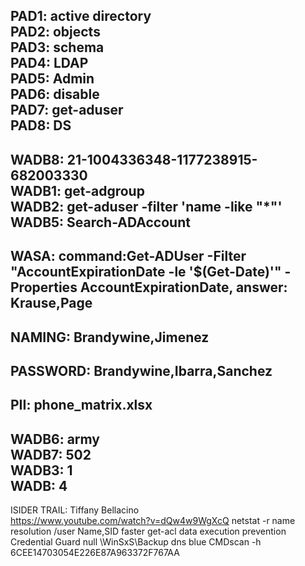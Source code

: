 PAD1: active directory\
PAD2: objects\
PAD3: schema\
PAD4: LDAP\
PAD5: Admin\
PAD6: disable\
PAD7: get-aduser\
PAD8: DS
-----
WADB8: 21-1004336348-1177238915-682003330\
WADB1: get-adgroup\
WADB2: get-aduser -filter 'name -like "*"'\
WADB5: Search-ADAccount
-----
WASA: command:Get-ADUser -Filter "AccountExpirationDate -le '$(Get-Date)'" -Properties AccountExpirationDate, answer: Krause,Page
-----
NAMING: Brandywine,Jimenez
-----
PASSWORD: Brandywine,Ibarra,Sanchez
-----
PII: phone_matrix.xlsx
-----
WADB6: army\
WADB7: 502\
WADB3: 1\
WADB: 4
-----
ISIDER TRAIL: Tiffany Bellacino\
https://www.youtube.com/watch?v=dQw4w9WgXcQ
netstat -r
name resolution
/user
Name,SID
faster
get-acl
data execution prevention
Credential Guard
null
\WinSxS\Backup
dns
blue
CMDscan
-h
6CEE14703054E226E87A963372F767AA
